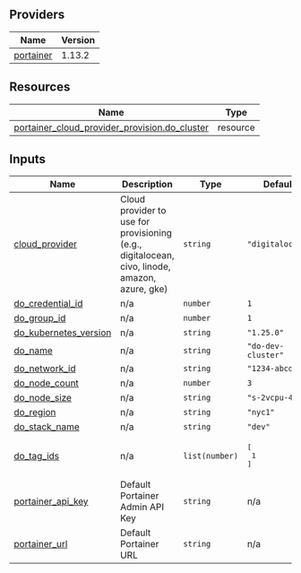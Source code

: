 <!-- BEGIN_TF_DOCS -->


## Providers

| Name | Version |
|------|---------|
| <a name="provider_portainer"></a> [portainer](#provider\_portainer) | 1.13.2 |

## Resources

| Name | Type |
|------|------|
| [portainer_cloud_provider_provision.do_cluster](https://registry.terraform.io/providers/portainer/portainer/latest/docs/resources/cloud_provider_provision) | resource |

## Inputs

| Name | Description | Type | Default | Required |
|------|-------------|------|---------|:--------:|
| <a name="input_cloud_provider"></a> [cloud\_provider](#input\_cloud\_provider) | Cloud provider to use for provisioning (e.g., digitalocean, civo, linode, amazon, azure, gke) | `string` | `"digitalocean"` | no |
| <a name="input_do_credential_id"></a> [do\_credential\_id](#input\_do\_credential\_id) | n/a | `number` | `1` | no |
| <a name="input_do_group_id"></a> [do\_group\_id](#input\_do\_group\_id) | n/a | `number` | `1` | no |
| <a name="input_do_kubernetes_version"></a> [do\_kubernetes\_version](#input\_do\_kubernetes\_version) | n/a | `string` | `"1.25.0"` | no |
| <a name="input_do_name"></a> [do\_name](#input\_do\_name) | n/a | `string` | `"do-dev-cluster"` | no |
| <a name="input_do_network_id"></a> [do\_network\_id](#input\_do\_network\_id) | n/a | `string` | `"1234-abcd"` | no |
| <a name="input_do_node_count"></a> [do\_node\_count](#input\_do\_node\_count) | n/a | `number` | `3` | no |
| <a name="input_do_node_size"></a> [do\_node\_size](#input\_do\_node\_size) | n/a | `string` | `"s-2vcpu-4gb"` | no |
| <a name="input_do_region"></a> [do\_region](#input\_do\_region) | n/a | `string` | `"nyc1"` | no |
| <a name="input_do_stack_name"></a> [do\_stack\_name](#input\_do\_stack\_name) | n/a | `string` | `"dev"` | no |
| <a name="input_do_tag_ids"></a> [do\_tag\_ids](#input\_do\_tag\_ids) | n/a | `list(number)` | <pre>[<br/>  1<br/>]</pre> | no |
| <a name="input_portainer_api_key"></a> [portainer\_api\_key](#input\_portainer\_api\_key) | Default Portainer Admin API Key | `string` | n/a | yes |
| <a name="input_portainer_url"></a> [portainer\_url](#input\_portainer\_url) | Default Portainer URL | `string` | n/a | yes |
<!-- END_TF_DOCS -->